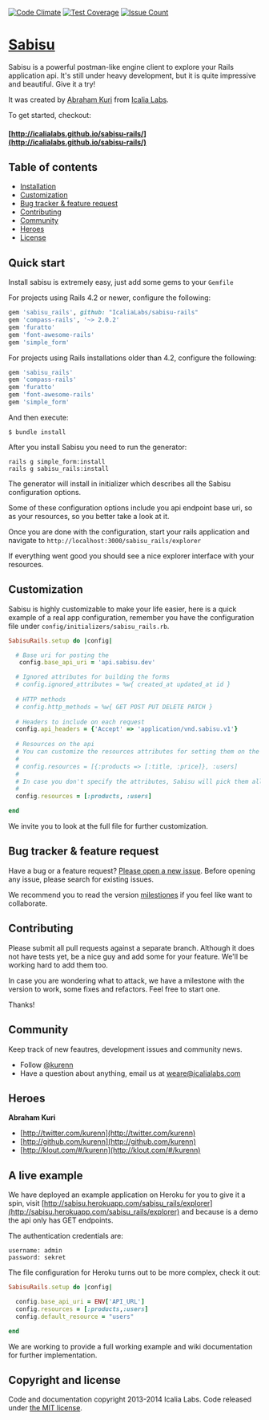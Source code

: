 [![Code Climate](https://codeclimate.com/github/IcaliaLabs/sabisu-rails/badges/gpa.svg)](https://codeclimate.com/github/IcaliaLabs/sabisu-rails)
[![Test Coverage](https://codeclimate.com/github/IcaliaLabs/sabisu-rails/badges/coverage.svg)](https://codeclimate.com/github/IcaliaLabs/sabisu-rails/coverage)
[![Issue Count](https://codeclimate.com/github/IcaliaLabs/sabisu-rails/badges/issue_count.svg)](https://codeclimate.com/github/IcaliaLabs/sabisu-rails)

# [Sabisu](https://github.com/IcaliaLabs/sabisu-rails)

Sabisu is a powerful postman-like engine client to explore your Rails application api. It's still under heavy development, but it is quite impressive and beautiful. Give it a try!

It was created by [Abraham Kuri](https://twitter.com/kurenn) from [Icalia Labs](http://twitter.com/icalialabs).

To get started, checkout:

#### [http://icalialabs.github.io/sabisu-rails/](http://icalialabs.github.io/sabisu-rails/)

## Table of contents

- [Installation](#installation)
- [Customization](#customization)
- [Bug tracker & feature request](#bug-tracker-&-feature-request)
- [Contributing](#contributing)
- [Community](#community)
- [Heroes](#heroes)
- [License](#license)

## Quick start

Install sabisu is extremely easy, just add some gems to your `Gemfile`

For projects using Rails 4.2 or newer, configure the following:

```ruby
gem 'sabisu_rails', github: "IcaliaLabs/sabisu-rails"
gem 'compass-rails', '~> 2.0.2'
gem 'furatto'
gem 'font-awesome-rails'
gem 'simple_form'
```

For projects using Rails installations older than 4.2, configure the following:

```ruby
gem 'sabisu_rails'
gem 'compass-rails'
gem 'furatto'
gem 'font-awesome-rails'
gem 'simple_form'
```

And then execute:

```console
$ bundle install
```

After you install Sabisu you need to run the generator:

```console
rails g simple_form:install
rails g sabisu_rails:install
```

The generator will install in initializer which describes all the Sabisu configuration options.

Some of these configuration options include you api endpoint base uri, so as your resources, so you better take a look at it.

Once you are done with the configuration, start your rails application and navigate to `http://localhost:3000/sabisu_rails/explorer`

If everything went good you should see a nice explorer interface with your resources.

## Customization

Sabisu is highly customizable to make your life easier, here is a quick example of a real app configuration, remember you have the configuration file under `config/initializers/sabisu_rails.rb`.

```ruby
SabisuRails.setup do |config|

  # Base uri for posting the 
   config.base_api_uri = 'api.sabisu.dev'

  # Ignored attributes for building the forms
  # config.ignored_attributes = %w{ created_at updated_at id }
  
  # HTTP methods
  # config.http_methods = %w{ GET POST PUT DELETE PATCH }
  
  # Headers to include on each request
  config.api_headers = {'Accept' => 'application/vnd.sabisu.v1'}
  
  # Resources on the api
  # You can customize the resources attributes for setting them on the form for posting to the server like so:
  #
  # config.resources = [{:products => [:title, :price]}, :users]
  #
  # In case you don't specify the attributes, Sabisu will pick them all.
  #
  config.resources = [:products, :users]

end
```

We invite you to look at the full file for further customization.

## Bug tracker & feature request

Have a bug or a feature request? [Please open a new issue](https://github.com/IcaliaLabs/sabisu-rails/issues). Before opening any issue, please search for existing issues.

We recommend you to read the version [milestiones](https://github.com/IcaliaLabs/sabisu-rails/issues?milestone=2&state=open) if you feel like want to collaborate.

## Contributing

Please submit all pull requests against a separate branch. Although it does not have tests yet, be a nice guy and add some for your feature. We'll be working hard to add them too.

In case you are wondering what to attack, we have a milestone with the version to work, some fixes and refactors. Feel free to start one.

Thanks!

## Community

Keep track of new feautres, development issues and community news.

* Follow [@kurenn](https://twitter.com/kurenn)
* Have a question about anything, email us at weare@icalialabs.com

## Heroes

**Abraham Kuri**

+ [http://twitter.com/kurenn](http://twitter.com/kurenn)
+ [http://github.com/kurenn](http://github.com/kurenn)
+ [http://klout.com/#/kurenn](http://klout.com/#/kurenn)

## A live example

We have deployed an example application on Heroku for you to give it a spin, visit [http://sabisu.herokuapp.com/sabisu_rails/explorer](http://sabisu.herokuapp.com/sabisu_rails/explorer) and because is a demo the api only has GET endpoints.

The authentication credentials are:

```
username: admin
password: sekret
```

The file configuration for Heroku turns out to be more complex, check it out:

```ruby
SabisuRails.setup do |config|

  config.base_api_uri = ENV['API_URL']
  config.resources = [:products,:users]
  config.default_resource = "users"

end
```

We are working to provide a full working example and wiki documentation for further implementation.

## Copyright and license

Code and documentation copyright 2013-2014 Icalia Labs. Code released under [the MIT license](LICENSE).
